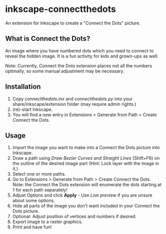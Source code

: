 inkscape-connectthedots
======================

An extension for Inkscape to create a "Connect the Dots" picture.

## What is Connect the Dots?
An image where you have numbered dots which you need to connect to reveal the hidden image. It is a fun activity for kids and grown-ups as well.

Note: Currently, Connect the Dots extension places not all the numbers optimally, so some manual adjustment may be necessary.


## Installation
1. Copy *connectthedots.inx* and *connectthedots.py* into your share/inkscape/extension folder (may require admin rights.)
2. (re)-start Inkscape.
3. You will find a new entry in Extensions > Generate from Path > Create Connect the Dots.


## Usage
1. Import the image you want to make into a Connect the Dots picture into Inkscape.
2. Draw a path using *Draw Bezier Curves and Straight Lines* (Shift+F6) on the outline of the desired image part (Hint: Lock layer with the image in it.)
3. Select one or more paths.
4. Go to Extensions > Generate from Path > Create Connect the Dots. Note: the Connect the Dots extension will enumerate the dots starting at 1 for each path separately!
5. Adjust Options and click **Apply** - Use *Live preview* if you are unsure about some options.
6. Hide all parts of the image you don't want included in your Connect the Dots picture.
7. Optional: Adjust position of vertices and numbers if desired.
8. Export image to a raster graphics.
9. Print and have fun!